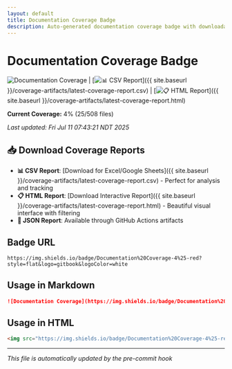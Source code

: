 ```yaml
---
layout: default
title: Documentation Coverage Badge
description: Auto-generated documentation coverage badge with downloadable reports
---
```


# Documentation Coverage Badge

![Documentation Coverage](https://img.shields.io/badge/Documentation%20Coverage-4%25-red?style=flat&logo=gitbook&logoColor=white) | [![📊 CSV Report](https://img.shields.io/badge/📊%20CSV-Download-blue?style=flat&logo=microsoftexcel&logoColor=white)]({{ site.baseurl }}/coverage-artifacts/latest-coverage-report.csv) | [![📋 HTML Report](https://img.shields.io/badge/📋%20HTML-Download-green?style=flat&logo=html5&logoColor=white)]({{ site.baseurl }}/coverage-artifacts/latest-coverage-report.html)

**Current Coverage:** 4% (25/508 files)

*Last updated: Fri Jul 11 07:43:21 NDT 2025*

## 📥 Download Coverage Reports

- **📊 CSV Report**: [Download for Excel/Google Sheets]({{ site.baseurl }}/coverage-artifacts/latest-coverage-report.csv) - Perfect for analysis and tracking
- **📋 HTML Report**: [Download Interactive Report]({{ site.baseurl }}/coverage-artifacts/latest-coverage-report.html) - Beautiful visual interface with filtering
- **📄 JSON Report**: Available through GitHub Actions artifacts

## Badge URL

```
https://img.shields.io/badge/Documentation%20Coverage-4%25-red?style=flat&logo=gitbook&logoColor=white
```

## Usage in Markdown

```markdown
![Documentation Coverage](https://img.shields.io/badge/Documentation%20Coverage-4%25-red?style=flat&logo=gitbook&logoColor=white)
```

## Usage in HTML

```html
<img src="https://img.shields.io/badge/Documentation%20Coverage-4%25-red?style=flat&logo=gitbook&logoColor=white" alt="Documentation Coverage 4%" />
```

---
*This file is automatically updated by the pre-commit hook*
